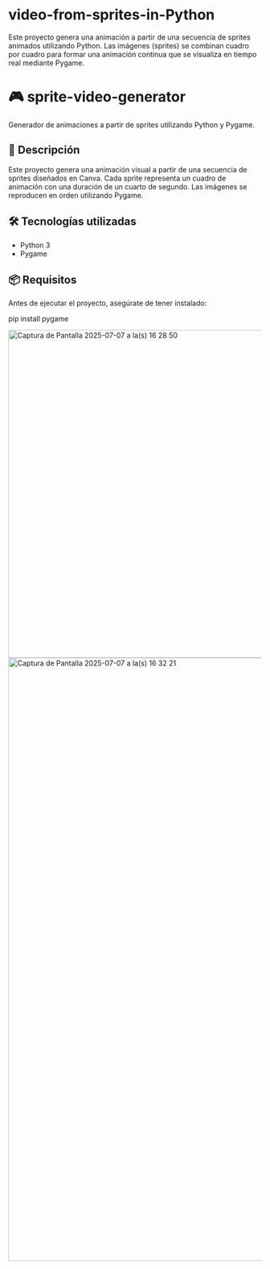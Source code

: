 # video-from-sprites-in-Python
Este proyecto genera una animación a partir de una secuencia de sprites animados utilizando Python. Las imágenes (sprites) se combinan cuadro por cuadro para formar una animación continua que se visualiza en tiempo real mediante Pygame.

# 🎮 sprite-video-generator

Generador de animaciones a partir de sprites utilizando Python y Pygame.

## 📝 Descripción

Este proyecto genera una animación visual a partir de una secuencia de sprites diseñados en Canva. Cada sprite representa un cuadro de animación con una duración de un cuarto de segundo. Las imágenes se reproducen en orden utilizando Pygame.

## 🛠️ Tecnologías utilizadas

- Python 3
- Pygame

## 📦 Requisitos

Antes de ejecutar el proyecto, asegúrate de tener instalado:

pip install pygame


<img width="651" alt="Captura de Pantalla 2025-07-07 a la(s) 16 28 50" src="https://github.com/user-attachments/assets/cece3faf-8d12-408e-b259-448ad5856132" />

<img width="1198" alt="Captura de Pantalla 2025-07-07 a la(s) 16 32 21" src="https://github.com/user-attachments/assets/477c0b57-add2-41cc-a462-c3767f009458" />
